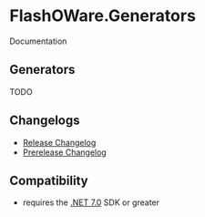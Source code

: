 # FlashOWare.Generators
Documentation

## Generators
TODO

## Changelogs
- [Release Changelog](./CHANGELOG.md)
- [Prerelease Changelog](./CHANGELOG-Prerelease.md)

## Compatibility
- requires the [.NET 7.0](https://dotnet.microsoft.com/download/dotnet/7.0) SDK or greater
